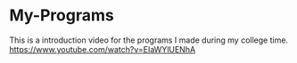 # My-Programs
This is a introduction video for the programs I made during my college time.
https://www.youtube.com/watch?v=EIaWYlUENhA
